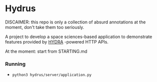 # Hydrus

DISCAIMER: this repo is only a collection of absurd annotations at the moment, don't take them too seriously.

A project to develop a space sciences-based application to demonstrate features provided by [HYDRA](http://www.hydra-cg.com/spec/latest/core) -powered HTTP APIs.

At the moment: start from STARTING.md

### Running
* `python3 hydrus/server/application.py`
